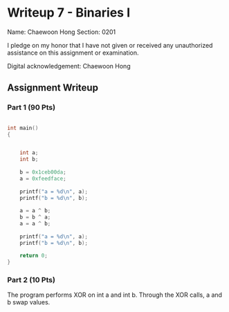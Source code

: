# Writeup 7 - Binaries I

Name: Chaewoon Hong
Section: 0201

I pledge on my honor that I have not given or received any unauthorized
assistance on this assignment or examination.

Digital acknowledgement: Chaewoon Hong

## Assignment Writeup

### Part 1 (90 Pts)



```c

int main()
{


    int a;
    int b;
    
    b = 0x1ceb00da;
    a = 0xfeedface;
    
    printf("a = %d\n", a);
    printf("b = %d\n", b);
    
    a = a ^ b;
    b = b ^ a;
    a = a ^ b;
    
    printf("a = %d\n", a);
    printf("b = %d\n", b);
    
    return 0;
}

```

### Part 2 (10 Pts)

The program performs XOR on int a and int b. Through the XOR calls, a and b swap values.
